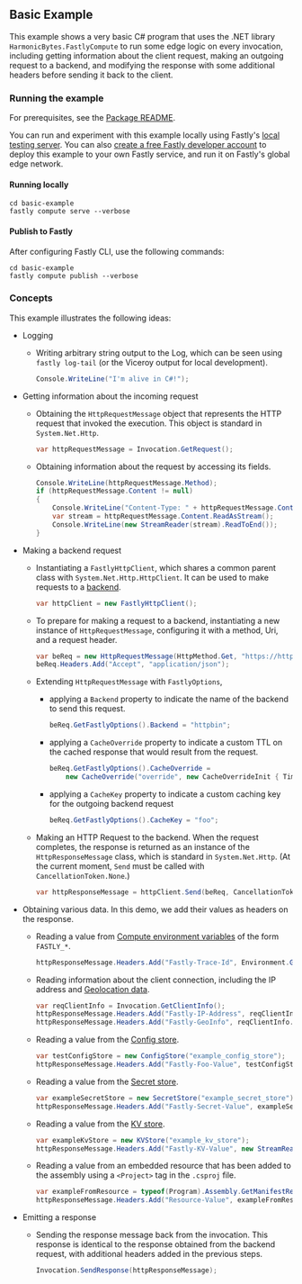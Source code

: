 ## Basic Example

This example shows a very basic C# program that uses the .NET library `HarmonicBytes.FastlyCompute` to run
some edge logic on every invocation, including getting information about the client request,
making an outgoing request to a backend, and modifying the response with some additional
headers before sending it back to the client.

### Running the example

For prerequisites, see the [Package README](../../src/HarmonicBytes.FastlyCompute/README.md#prerequisites).

You can run and experiment with this example locally using Fastly's
[local testing server](https://www.fastly.com/documentation/guides/compute/testing/#running-a-local-testing-server).
You can also [create a free Fastly developer account](https://www.fastly.com/signup/) to deploy this example to your
own Fastly service, and run it on Fastly's global edge network.

#### Running locally

```shell
cd basic-example
fastly compute serve --verbose
```

#### Publish to Fastly

After configuring Fastly CLI, use the following commands:

```shell
cd basic-example
fastly compute publish --verbose
```

### Concepts

This example illustrates the following ideas:

* Logging

  * Writing arbitrary string output to the Log, which can be seen using
    `fastly log-tail` (or the Viceroy output for local development).
      ```csharp
      Console.WriteLine("I'm alive in C#!");
      ```

* Getting information about the incoming request

  * Obtaining the `HttpRequestMessage` object that represents the
    HTTP request that invoked the execution. This object is standard in
    `System.Net.Http`.
      ```csharp
      var httpRequestMessage = Invocation.GetRequest();
      ```

  * Obtaining information about the request by accessing its fields.
      ```csharp
      Console.WriteLine(httpRequestMessage.Method);
      if (httpRequestMessage.Content != null)
      {
          Console.WriteLine("Content-Type: " + httpRequestMessage.Content.Headers.ContentType);
          var stream = httpRequestMessage.Content.ReadAsStream();
          Console.WriteLine(new StreamReader(stream).ReadToEnd());
      }
      ```

* Making a backend request
  
  * Instantiating a `FastlyHttpClient`, which shares a common parent class with
    `System.Net.Http.HttpClient`. It can be used to make requests to a
    [backend](https://www.fastly.com/documentation/reference/api/services/backend/).
      ```csharp
      var httpClient = new FastlyHttpClient();
      ```

  * To prepare for making a request to a backend, instantiating a new instance of
    `HttpRequestMessage`, configuring it with a method, Uri, and a request header.
      ```csharp
      var beReq = new HttpRequestMessage(HttpMethod.Get, "https://httpbin.org/anything");
      beReq.Headers.Add("Accept", "application/json");
      ```

  * Extending `HttpRequestMessage` with `FastlyOptions`,
    * applying a `Backend` property to indicate the name of the backend to send this request.
        ```csharp
        beReq.GetFastlyOptions().Backend = "httpbin";
        ```

    * applying a `CacheOverride` property to indicate a custom TTL on the cached response that would
      result from the request.   
        ```csharp
        beReq.GetFastlyOptions().CacheOverride =
            new CacheOverride("override", new CacheOverrideInit { TimeToLive = 30 });
        ```

    * applying a `CacheKey` property to indicate a custom caching key for the outgoing backend request 
        ```csharp
        beReq.GetFastlyOptions().CacheKey = "foo";
        ```

  * Making an HTTP Request to the backend. When the request completes, the response
    is returned as an instance of the `HttpResponseMessage` class, which is standard in
    `System.Net.Http`. (At the current moment, `Send` must be called with
    `CancellationToken.None`.)
      ```csharp
      var httpResponseMessage = httpClient.Send(beReq, CancellationToken.None);
      ```

* Obtaining various data. In this demo, we add their values as headers on the response. 

  * Reading a value from [Compute environment variables](https://www.fastly.com/documentation/reference/compute/ecp-env/)
    of the form `FASTLY_*`.
      ```csharp
      httpResponseMessage.Headers.Add("Fastly-Trace-Id", Environment.GetEnvironmentVariable("FASTLY_TRACE_ID"));
      ```

  * Reading information about the client connection, including the IP address and
    [Geolocation data](https://www.fastly.com/documentation/guides/concepts/geolocation/).
      ```csharp
      var reqClientInfo = Invocation.GetClientInfo();
      httpResponseMessage.Headers.Add("Fastly-IP-Address", reqClientInfo.Address);
      httpResponseMessage.Headers.Add("Fastly-GeoInfo", reqClientInfo.GeoInfo?.ToString());
      ```

  * Reading a value from the [Config store](https://www.fastly.com/documentation/guides/concepts/edge-state/dynamic-config/#config-stores).
      ```csharp
      var testConfigStore = new ConfigStore("example_config_store");
      httpResponseMessage.Headers.Add("Fastly-Foo-Value", testConfigStore["foo"]);
      ```
  
  * Reading a value from the [Secret store](https://www.fastly.com/documentation/guides/concepts/edge-state/dynamic-config/#secret-stores).
      ```csharp
      var exampleSecretStore = new SecretStore("example_secret_store");
      httpResponseMessage.Headers.Add("Fastly-Secret-Value", exampleSecretStore["api-key"].Plaintext);
      ```
  
  * Reading a value from the [KV store](https://www.fastly.com/documentation/guides/concepts/edge-state/data-stores/#kv-stores).
      ```csharp
      var exampleKvStore = new KVStore("example_kv_store");
      httpResponseMessage.Headers.Add("Fastly-KV-Value", new StreamReader(exampleKvStore["data"]).ReadToEnd());
      ```

  * Reading a value from an embedded resource that has been added to the assembly using a `<Project>` tag in the `.csproj` file.
      ```csharp
      var exampleFromResource = typeof(Program).Assembly.GetManifestResourceStream("App.resource-data.txt");
      httpResponseMessage.Headers.Add("Resource-Value", exampleFromResource != null ? new StreamReader(exampleFromResource).ReadToEnd() : "(not found)");
      ``` 

* Emitting a response

  * Sending the response message back from the invocation. This response is identical to the
    response obtained from the backend request, with additional headers added in the previous steps.  
      ```csharp
      Invocation.SendResponse(httpResponseMessage);
      ```
